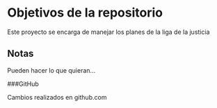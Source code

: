 # Objetivos de la repositorio

Este proyecto se encarga de manejar los planes de la liga de la justicia


## Notas
Pueden hacer lo que quieran...

###GitHub

Cambios realizados en github.com
